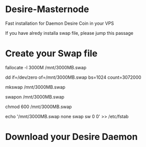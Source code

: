 # Desire-Masternode


Fast installation for Daemon Desire Coin in your VPS

If you have alredy installa swap file, please jump this passage

# Create your Swap file

fallocate -l 3000M /mnt/3000MB.swap

dd if=/dev/zero of=/mnt/3000MB.swap bs=1024 count=3072000

mkswap /mnt/3000MB.swap

swapon /mnt/3000MB.swap

chmod 600 /mnt/3000MB.swap

echo '/mnt/3000MB.swap  none  swap  sw 0  0' >> /etc/fstab

# Download your Desire Daemon

